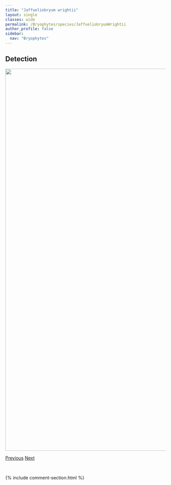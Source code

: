 ```yaml
---
title: "Jaffueliobryum wrightii"
layout: single
classes: wide
permalink: /Bryophytes/species/JaffueliobryumWrightii
author_profile: false
sidebar:
  nav: "Bryophytes"
---
```


<h2>Detection</h2>

<a href="https://drive.google.com/uc?export=view&id=131rMnZCultDGax0blpRn9oD4xVlGZK87">
<img src="https://drive.google.com/uc?export=view&id=131rMnZCultDGax0blpRn9oD4xVlGZK87" height = "1200" width = "800">
</a>


<a href="/DevelopmentWebsite/Bryophytes/species/IsopterygiopsisPulchella" class="pagination--pager" title="Isopterygiopsis pulchella">Previous</a> <a href="/DevelopmentWebsite/Bryophytes/species/JamesoniellaAutumnalis" class="pagination--pager" title="Jamesoniella autumnalis">Next</a>

<p>&nbsp;</p>

{% include comment-section.html %}
